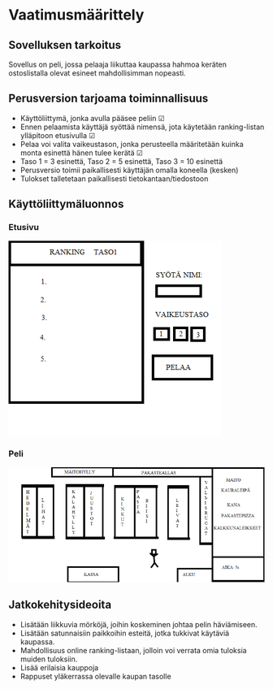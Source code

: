 # Vaatimusmäärittely

## Sovelluksen tarkoitus
Sovellus on peli, jossa pelaaja liikuttaa kaupassa hahmoa keräten ostoslistalla olevat esineet mahdollisimman nopeasti.


## Perusversion tarjoama toiminnallisuus
* Käyttöliittymä, jonka avulla pääsee peliin &#9745;
* Ennen pelaamista käyttäjä syöttää nimensä, jota käytetään ranking-listan ylläpitoon etusivulla &#9745;
* Pelaa voi valita vaikeustason, jonka perusteella määritetään kuinka monta esinettä hänen tulee kerätä &#9745;
* Taso 1 = 3 esinettä, Taso 2 = 5 esinettä, Taso 3 = 10 esinettä
* Perusversio toimii paikallisesti käyttäjän omalla koneella (kesken)
* Tulokset talletetaan paikallisesti tietokantaan/tiedostoon


## Käyttöliittymäluonnos
### Etusivu
![kuva etusivusta](https://github.com/MiikaProject/ot-harjoitustyo/blob/master/GroceryGame/dokumentointi/kuvat/etusivu.png)

### Peli
![kuva pelistä](https://github.com/MiikaProject/ot-harjoitustyo/blob/master/GroceryGame/dokumentointi/kuvat/peli.png)


## Jatkokehitysideoita
* Lisätään liikkuvia mörköjä, joihin koskeminen johtaa pelin häviämiseen. 
* Lisätään satunnaisiin paikkoihin esteitä, jotka tukkivat käytäviä kaupassa.
* Mahdollisuus online ranking-listaan, jolloin voi verrata omia tuloksia muiden tuloksiin.
* Lisää erilaisia kauppoja
* Rappuset yläkerrassa olevalle kaupan tasolle
